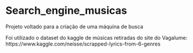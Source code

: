 # Search_engine_musicas
Projeto voltado para a criação de uma máquina de busca
<p>Foi utilizado o dataset do kaggle de músicas retiradas do site do Vagalume: https://www.kaggle.com/neisse/scrapped-lyrics-from-6-genres </p>
